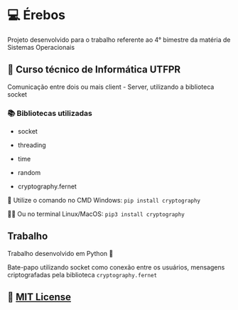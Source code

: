 # 💻 Érebos

Projeto desenvolvido para o trabalho referente ao 4° bimestre da matéria de Sistemas Operacionais

## 📐 Curso técnico de Informática UTFPR

Comunicação entre dois ou mais client - Server, utilizando a biblioteca socket

###  📚 Bibliotecas utilizadas

- socket

- threading

- time

- random

- cryptography.fernet 

 🧩 Utilize o comando no CMD Windows: `pip install cryptography`

 🐧🍎 Ou no terminal Linux/MacOS: `pip3 install cryptography`

## Trabalho

 Trabalho desenvolvido em Python 🐍

Bate-papo utilizando socket como conexão entre os usuários, mensagens criptografadas pela biblioteca `cryptography.fernet`

## 📄 [MIT License](/LICENSE)